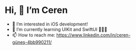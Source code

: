 # Hi, :wave: I’m Ceren
- 👀 I’m interested in iOS development!
- 🌱 I’m currently learning UIKit and SwiftUI 👩🏻‍💻
- 📫 How to reach me: https://www.linkedin.com/in/ceren-güneş-4bb990211/

<!---
cerennnnn/cerennnnn is a ✨ special ✨ repository because its `README.md` (this file) appears on your GitHub profile.
You can click the Preview link to take a look at your changes.
--->
